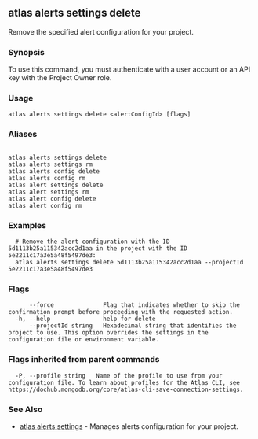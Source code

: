 ## atlas alerts settings delete

Remove the specified alert configuration for your project.


### Synopsis

To use this command, you must authenticate with a user account or an API key with the Project Owner role.


### Usage
```
atlas alerts settings delete <alertConfigId> [flags]
```

### Aliases
```

atlas alerts settings delete
atlas alerts settings rm
atlas alerts config delete
atlas alerts config rm
atlas alert settings delete
atlas alert settings rm
atlas alert config delete
atlas alert config rm
```

### Examples

```
  # Remove the alert configuration with the ID 5d1113b25a115342acc2d1aa in the project with the ID 5e2211c17a3e5a48f5497de3:
  atlas alerts settings delete 5d1113b25a115342acc2d1aa --projectId 5e2211c17a3e5a48f5497de3
```


### Flags

```
      --force              Flag that indicates whether to skip the confirmation prompt before proceeding with the requested action.
  -h, --help               help for delete
      --projectId string   Hexadecimal string that identifies the project to use. This option overrides the settings in the configuration file or environment variable.

```


### Flags inherited from parent commands

```
  -P, --profile string   Name of the profile to use from your configuration file. To learn about profiles for the Atlas CLI, see https://dochub.mongodb.org/core/atlas-cli-save-connection-settings.

```

### See Also


* [atlas alerts settings](atlas_alerts_settings.md)	- Manages alerts configuration for your project.



